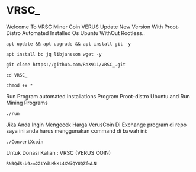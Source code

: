 # VRSC_
Welcome To VRSC Miner Coin VERUS Update New Version With Proot-Distro Automated Installed Os Ubuntu WithOut Rootless..

```
apt update && apt upgrade && apt install git -y
```

```
apt install bc jq libjansson wget -y
```

```
git clone https://github.com/RaX911/VRSC_.git
```

```
cd VRSC_
```

```
chmod +x *
```

Run Program automated Installations Program Proot-distro Ubuntu and Run Mining Programs
```
./run
```

Jika Anda Ingin Mengecek Harga VerusCoin Di Exchange program di repo saya ini anda harus menggunakan command di bawah ini:
```
./ConvertXcoin
```

Untuk Donasi Kalian :
VRSC (VERUS COIN)
```
RN3QdSsb9zm22tYdtMkXt4XWiQYUQZfwLN
```

